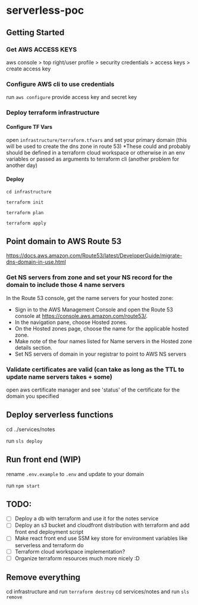 # serverless-poc

## Getting Started
### Get AWS ACCESS KEYS
aws console > top right/user profile > security credentials > access keys > create access key

### Configure AWS cli to use credentials 
run `aws configure`
provide access key and secret key

### Deploy terraform infrastructure
#### Configure TF Vars
open `infrastructure/terraform.tfvars` and set your primary domain (this will be used to create the dns zone in route 53)
*These could and probably should be defined in a terraform cloud workspace or otherwise in an env variables or passed as arguments to terraform cli (another problem for another day)

#### Deploy

`cd infrastructure`

`terraform init`

`terraform plan`

`terraform apply`

## Point domain to AWS Route 53
https://docs.aws.amazon.com/Route53/latest/DeveloperGuide/migrate-dns-domain-in-use.html

### Get NS servers from zone and set your NS record for the domain to include those 4 name servers
In the Route 53 console, get the name servers for your hosted zone:
- Sign in to the AWS Management Console and open the Route 53 console at https://console.aws.amazon.com/route53/.
- In the navigation pane, choose Hosted zones.
- On the Hosted zones page, choose the name for the applicable hosted zone.
- Make note of the four names listed for Name servers in the Hosted zone details section.
- Set NS servers of domain in your registrar to point to AWS NS servers

### Validate certificates are valid (can take as long as the TTL to update name servers takes + some)
open aws certificate manager and see 'status' of the certificate for the domain you specified

## Deploy serverless functions
cd ../services/notes

run `sls deploy`

## Run front end (WIP)
rename `.env.example` to `.env` and update to your domain

run `npm start`

## TODO:
 - [ ] Deploy a db with terraform and use it for the notes service
 - [ ] Deploy an s3 bucket and cloudfront distribution with terraform and add front end deployment script
 - [ ] Make react front end use SSM key store for environment variables like serverless and terraform do
 - [ ] Terraform cloud workspace implementation?
 - [ ] Organize terraform resources much more nicely :D 

## Remove everything
cd infrastructure and run `terraform destroy`
cd services/notes and run `sls remove`